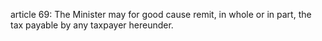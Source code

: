 article 69: 
The Minister may for good cause remit, in whole or in part, the tax payable by any taxpayer hereunder. 
<ul>
</ul>